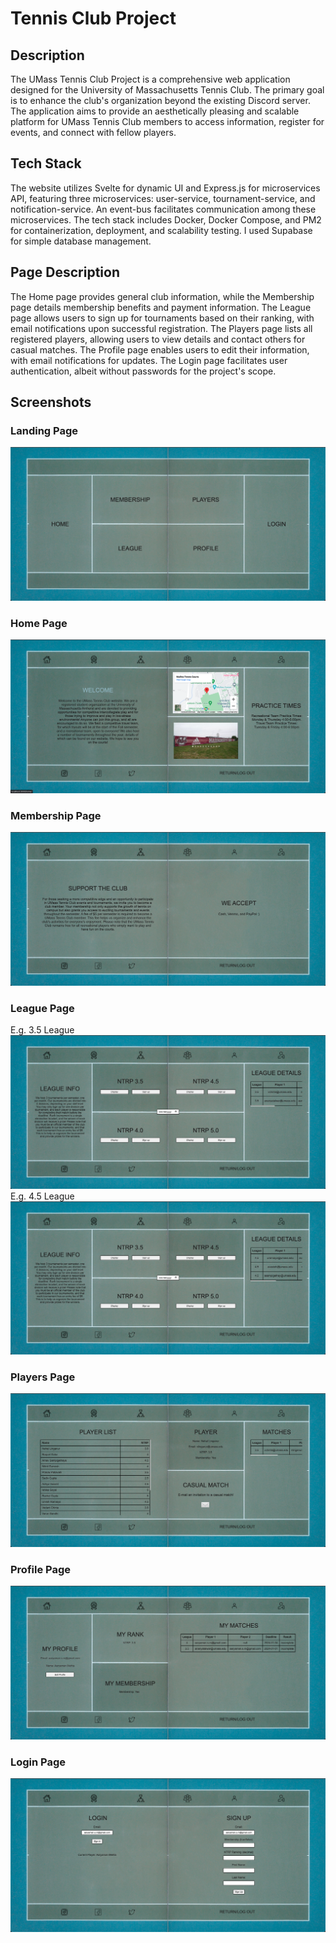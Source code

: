 # Tennis Club Project

## Description
The UMass Tennis Club Project is a comprehensive web application designed for the University of Massachusetts Tennis Club. The primary goal is to enhance the club's organization beyond the existing Discord server. The application aims to provide an aesthetically pleasing and scalable platform for UMass Tennis Club members to access information, register for events, and connect with fellow players.

## Tech Stack
The website utilizes Svelte for dynamic UI and Express.js for microservices API, featuring three microservices: user-service, tournament-service, and notification-service. An event-bus facilitates communication among these microservices. The tech stack includes Docker, Docker Compose, and PM2 for containerization, deployment, and scalability testing. I used Supabase for simple database management. 

## Page Description
The Home page provides general club information, while the Membership page details membership benefits and payment information. The League page allows users to sign up for tournaments based on their ranking, with email notifications upon successful registration. The Players page lists all registered players, allowing users to view details and contact others for casual matches. The Profile page enables users to edit their information, with email notifications for updates. The Login page facilitates user authentication, albeit without passwords for the project's scope.

## Screenshots
### Landing Page
![Alt text](https://github.com/aaryamanmehta/final-tennis-club/blob/main/screenshots/Screenshot%202024-02-12%20at%208.15.02%20AM.png)
### Home Page
![Alt text](https://github.com/aaryamanmehta/final-tennis-club/blob/main/screenshots/Screenshot%202024-02-12%20at%208.15.22%20AM.png)
### Membership Page
![Alt text](https://github.com/aaryamanmehta/final-tennis-club/blob/main/screenshots/Screenshot%202024-02-12%20at%208.15.39%20AM.png)
### League Page
E.g. 3.5 League
![Alt text](https://github.com/aaryamanmehta/final-tennis-club/blob/main/screenshots/Screenshot%202024-02-12%20at%208.28.27%20AM.png)
E.g. 4.5 League
![Alt text](https://github.com/aaryamanmehta/final-tennis-club/blob/main/screenshots/Screenshot%202024-02-12%20at%208.28.07%20AM.png)
### Players Page
![Alt text](https://github.com/aaryamanmehta/final-tennis-club/blob/main/screenshots/Screenshot%202024-02-12%20at%208.16.58%20AM.png)
### Profile Page
![Alt text](https://github.com/aaryamanmehta/final-tennis-club/blob/main/screenshots/Screenshot%202024-02-12%20at%208.16.41%20AM.png)
### Login Page
![Alt text](https://github.com/aaryamanmehta/final-tennis-club/blob/main/screenshots/Screenshot%202024-02-12%20at%208.16.07%20AM.png)
